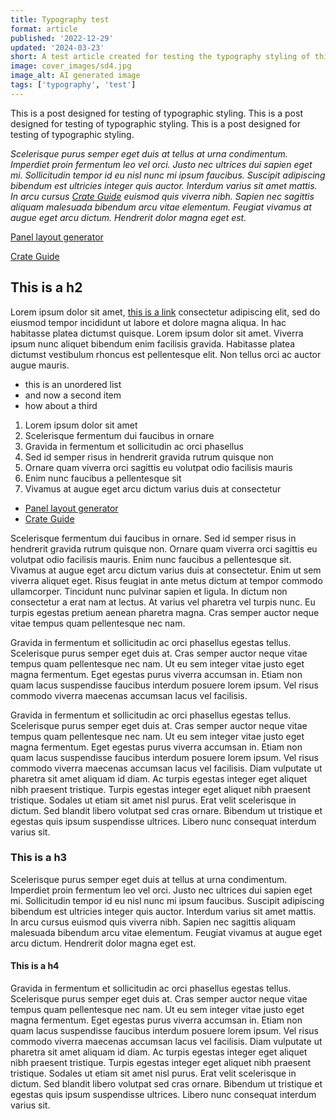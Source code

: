 ```yaml
---
title: Typography test
format: article
published: '2022-12-29'
updated: '2024-03-23'
short: A test article created for testing the typography styling of this site.
image: cover_images/sd4.jpg
image_alt: AI generated image
tags: ['typography', 'test']
---
```


This is a post designed for testing of typographic styling. This is a post designed for testing of typographic styling. This is a post designed for testing of typographic styling.

_Scelerisque purus semper eget duis at tellus at urna condimentum. Imperdiet proin fermentum leo vel orci. Justo nec ultrices dui sapien eget mi. Sollicitudin tempor id eu nisl nunc mi ipsum faucibus. Suscipit adipiscing bibendum est ultricies integer quis auctor. Interdum varius sit amet mattis. In arcu cursus [Crate Guide](https://crate.guide/) euismod quis viverra nibh. Sapien nec sagittis aliquam malesuada bibendum arcu vitae elementum. Feugiat vivamus at augue eget arcu dictum. Hendrerit dolor magna eget est._

[Panel layout generator](https://panel-layout-generator.com/)

[Crate Guide](https://crate.guide/)

## This is a h2

Lorem ipsum dolor sit amet, [this is a link](https://crate.guide/) consectetur adipiscing elit, sed do eiusmod tempor incididunt ut labore et dolore magna aliqua. In hac habitasse platea dictumst quisque. Lorem ipsum dolor sit amet. Viverra ipsum nunc aliquet bibendum enim facilisis gravida. Habitasse platea dictumst vestibulum rhoncus est pellentesque elit. Non tellus orci ac auctor augue mauris.

- this is an unordered list
- and now a second item
- how about a third

1. Lorem ipsum dolor sit amet
2. Scelerisque fermentum dui faucibus in ornare
3. Gravida in fermentum et sollicitudin ac orci phasellus
4. Sed id semper risus in hendrerit gravida rutrum quisque non
5. Ornare quam viverra orci sagittis eu volutpat odio facilisis mauris
6. Enim nunc faucibus a pellentesque sit
7. Vivamus at augue eget arcu dictum varius duis at consectetur

- [Panel layout generator](https://panel-layout-generator.com/)
- [Crate Guide](https://crate.guide/)

Scelerisque fermentum dui faucibus in ornare. Sed id semper risus in hendrerit gravida rutrum quisque non. Ornare quam viverra orci sagittis eu volutpat odio facilisis mauris. Enim nunc faucibus a pellentesque sit. Vivamus at augue eget arcu dictum varius duis at consectetur. Enim ut sem viverra aliquet eget. Risus feugiat in ante metus dictum at tempor commodo ullamcorper. Tincidunt nunc pulvinar sapien et ligula. In dictum non consectetur a erat nam at lectus. At varius vel pharetra vel turpis nunc. Eu turpis egestas pretium aenean pharetra magna. Cras semper auctor neque vitae tempus quam pellentesque nec nam.

<div class="side-note">
Gravida in fermentum et sollicitudin ac orci phasellus egestas tellus. Scelerisque purus semper eget duis at. Cras semper auctor neque vitae tempus quam pellentesque nec nam. Ut eu sem integer vitae justo eget magna fermentum. Eget egestas purus viverra accumsan in. Etiam non quam lacus suspendisse faucibus interdum posuere lorem ipsum. Vel risus commodo viverra maecenas accumsan lacus vel facilisis.
</div>

Gravida in fermentum et sollicitudin ac orci phasellus egestas tellus. Scelerisque purus semper eget duis at. Cras semper auctor neque vitae tempus quam pellentesque nec nam. Ut eu sem integer vitae justo eget magna fermentum. Eget egestas purus viverra accumsan in. Etiam non quam lacus suspendisse faucibus interdum posuere lorem ipsum. Vel risus commodo viverra maecenas accumsan lacus vel facilisis. Diam vulputate ut pharetra sit amet aliquam id diam. Ac turpis egestas integer eget aliquet nibh praesent tristique. Turpis egestas integer eget aliquet nibh praesent tristique. Sodales ut etiam sit amet nisl purus. Erat velit scelerisque in dictum. Sed blandit libero volutpat sed cras ornare. Bibendum ut tristique et egestas quis ipsum suspendisse ultrices. Libero nunc consequat interdum varius sit.

### This is a h3

Scelerisque purus semper eget duis at tellus at urna condimentum. Imperdiet proin fermentum leo vel orci. Justo nec ultrices dui sapien eget mi. Sollicitudin tempor id eu nisl nunc mi ipsum faucibus. Suscipit adipiscing bibendum est ultricies integer quis auctor. Interdum varius sit amet mattis. In arcu cursus euismod quis viverra nibh. Sapien nec sagittis aliquam malesuada bibendum arcu vitae elementum. Feugiat vivamus at augue eget arcu dictum. Hendrerit dolor magna eget est.

#### This is a h4

Gravida in fermentum et sollicitudin ac orci phasellus egestas tellus. Scelerisque purus semper eget duis at. Cras semper auctor neque vitae tempus quam pellentesque nec nam. Ut eu sem integer vitae justo eget magna fermentum. Eget egestas purus viverra accumsan in. Etiam non quam lacus suspendisse faucibus interdum posuere lorem ipsum. Vel risus commodo viverra maecenas accumsan lacus vel facilisis. Diam vulputate ut pharetra sit amet aliquam id diam. Ac turpis egestas integer eget aliquet nibh praesent tristique. Turpis egestas integer eget aliquet nibh praesent tristique. Sodales ut etiam sit amet nisl purus. Erat velit scelerisque in dictum. Sed blandit libero volutpat sed cras ornare. Bibendum ut tristique et egestas quis ipsum suspendisse ultrices. Libero nunc consequat interdum varius sit.
